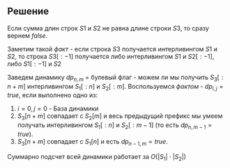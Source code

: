 ## Решение
Если сумма длин строк $S1$ и $S2$ не равна длине строки $S3$, то сразу вернем $false$.

Заметим такой *факт* - если строка $S3$ получается интерливингом $S1$ и $S2$, то строка $S3[:-1]$ получается либо интерливингом $S1$ и $S2[:-1]$, либо $S1[:-1]$ и $S2$

Заведем динамику $dp_{n, m}$ = булевый флаг - можем ли мы получить $S_3[:n + m]$ интерливингом $S_1[:n]$ и $S_2[:m]$. Воспользуемся *фактом* - $dp_{i, j} = true$, если выполнено одно из:
1) $i = 0, j = 0$ - База динамики
2) $S_3[n + m]$ совпадает с $S_2[m]$ и весь предыдущий префикс мы умеем получать интерливингом $S_1[:n]$ и $S_2[:m - 1]$ (то есть $dp_{n, m - 1} = true$). 
3) $S_3[n + m]$ совпадает с $S_1[n]$ и есть $dp_{n - 1, m} = true$.

Суммарно подсчет всей динамики работает за $O(|S_1| \cdot |S_2|)$